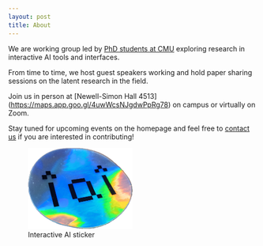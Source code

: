 ```yaml
---
layout: post
title: About
---
```


We are working group led by [PhD students at CMU](https://hcii.cmu.edu/people/phd-students) exploring research in interactive AI tools and interfaces.

From time to time, we host guest speakers working and hold paper sharing sessions on the latent research in the field.

Join us in person at [Newell-Simon Hall 4513] (https://maps.app.goo.gl/4uwWcsNJgdwPpRg78) on campus or virtually on Zoom.

Stay tuned for upcoming events on the homepage and feel free to [contact us](mailto:interactiveaiteam@gmail.com) if you are interested in contributing!

<figure>
  <img alt="iai sticker" src="/assets/images/sticker-photo.png" style="width: 50%;" />
  <figcaption>
    Interactive AI sticker
  </figcaption>
</figure>

<!-- From [Wikipedia](https://en.wikipedia.org/wiki/Christopher_Hitchens):


>The first wave of AI was about classification, where AI can recognize various types of input data: images, video, audio, language. The second wave of AI is now the generative wave, where you take that input data and produce new data. The third wave of AI will be the interactive phase. -->
